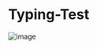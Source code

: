 # Typing-Test

![image](https://github.com/AlisherBakhriev/Typing-Test/assets/100483679/c2f7cb7a-3b42-46fd-8cb1-ed0fb196456e)
